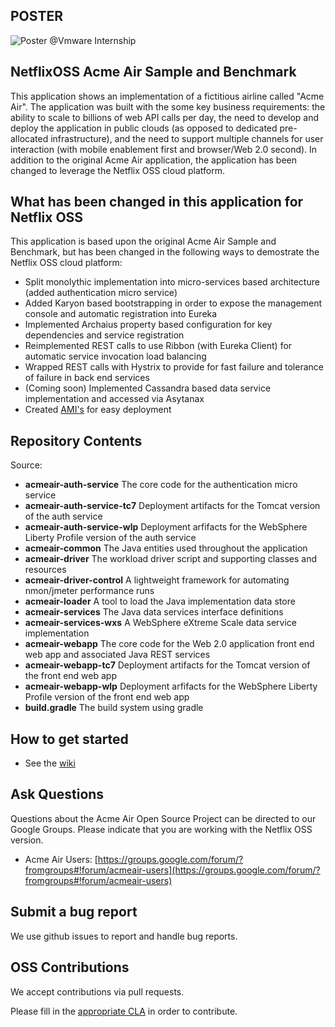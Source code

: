 ## POSTER

![Poster @Vmware Internship](https://github.com/arunk054/acmeair-netflix/blob/master/POSTER_Arun_Kalyanasundaram_VMWARE.jpg)

## NetflixOSS Acme Air Sample and Benchmark

This application shows an implementation of a fictitious airline called "Acme Air".  The application was built with the some key business requirements: the ability to scale to billions of web API calls per day, the need to develop and deploy the application in public clouds (as opposed to dedicated pre-allocated infrastructure), and the need to support multiple channels for user interaction (with mobile enablement first and browser/Web 2.0 second).  In addition to the original Acme Air application, the application has been changed to leverage the Netflix OSS cloud platform.

## What has been changed in this application for Netflix OSS

This application is based upon the original Acme Air Sample and Benchmark, but has been changed in the following ways to demostrate the Netflix OSS cloud platform:

* Split monolythic implementation into micro-services based architecture (added authentication micro service)
* Added Karyon based bootstrapping in order to expose the management console and automatic registration into Eureka
* Implemented Archaius property based configuration for key dependencies and service registration
* Reimplemented REST calls to use Ribbon (with Eureka Client) for automatic service invocation load balancing
* Wrapped REST calls with Hystrix to provide for fast failure and tolerance of failure in back end services
* (Coming soon) Implemented Cassandra based data service implementation and accessed via Asytanax
* Created [AMI's](http://ispyker.blogspot.com/2013/09/acme-air-netflixoss-amis-for-your.html) for easy deployment

## Repository Contents

Source:

- **acmeair-auth-service** The core code for the authentication micro service
- **acmeair-auth-service-tc7** Deployment artifacts for the Tomcat version of the auth service
- **acmeair-auth-service-wlp** Deployment arfifacts for the WebSphere Liberty Profile version of the auth service
- **acmeair-common** The Java entities used throughout the application
- **acmeair-driver** The workload driver script and supporting classes and resources
- **acmeair-driver-control** A lightweight framework for automating nmon/jmeter performance runs
- **acmeair-loader** A tool to load the Java implementation data store
- **acmeair-services** The Java data services interface definitions
- **acmeair-services-wxs** A WebSphere eXtreme Scale data service implementation
- **acmeair-webapp** The core code for the Web 2.0 application front end web app and associated Java REST services
- **acmeair-webapp-tc7** Deployment artifacts for the Tomcat version of the front end web app
- **acmeair-webapp-wlp** Deployment arfifacts for the WebSphere Liberty Profile version of the front end web app
- **build.gradle** The build system using gradle

## How to get started

* See the [wiki](https://github.com/aspyker/acmeair-netflix/wiki)


## Ask Questions

Questions about the Acme Air Open Source Project can be directed to our Google Groups.  Please indicate that you are working with the Netflix OSS version.

* Acme Air Users: [https://groups.google.com/forum/?fromgroups#!forum/acmeair-users](https://groups.google.com/forum/?fromgroups#!forum/acmeair-users)

## Submit a bug report

We use github issues to report and handle bug reports.

## OSS Contributions

We accept contributions via pull requests.

Please fill in the [appropriate CLA](https://github.com/aspyker/acmeair-netflix/tree/master/CLAs) in order to contribute.
